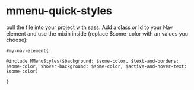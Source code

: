 # mmenu-quick-styles

pull the file into your project with sass. Add a class or Id to your Nav element and use the mixin inside (replace $some-color with an values you choose):



	#my-nav-element{
	
	@include MMenuStyles($background: $some-color, $text-and-borders: $some-color, $hover-background: $some-color, $active-and-hover-text: $some-color)
	
	}


